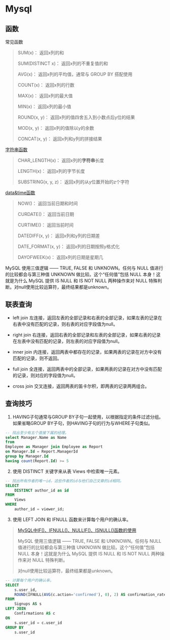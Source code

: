 # Mysql
## 函数
常见函数
> SUM(x)： 返回x列的和
> 
> SUM(DISTINCT x)： 返回x列的不重复值的和
> 
> AVG(x)： 返回x列的平均值，通常与 GROUP BY 搭配使用
> 
> COUNT(x)： 返回x列的行数
> 
> MAX(x)： 返回x列的最大值
> 
> MIN(x)： 返回x列的最小值
> 
> ROUND(x, y)： 返回x列的值四舍五入到小数点后y位的结果
> 
> MOD(x, y)： 返回x列的值除以y的余数
> 
> CONCAT(x, y)： 返回x列和y列的拼接结果
> 


[字符串函数](https://dev.mysql.com/doc/refman/8.4/en/string-functions.html)
> CHAR_LENGTH(x)： 返回x列的**字符串**长度
>   
> LENGTH(x)： 返回x列的字节长度
> 
> SUBSTRING(x, y, z)： 返回x列的从y位置开始的z个字符
> 
> 

[data&time函数](https://dev.mysql.com/doc/refman/8.4/en/date-and-time-functions.html)
> NOW()： 返回当前日期和时间
> 
> CURDATE()： 返回当前日期
> 
> CURTIME()： 返回当前时间
> 
> DATEDIFF(x, y)： 返回x列和y列的日期差
> 
> DATE_FORMAT(x, y)： 返回x列的日期按照y格式化
> 
> DAYOFWEEK(x)： 返回x列的日期是星期几
> 
MySQL 使用三值逻辑 —— TRUE, FALSE 和 UNKNOWN。任何与 NULL 值进行的比较都会与第三种值 UNKNOWN 做比较。这个“任何值”包括 NULL 本身！这就是为什么 MySQL 提供 IS NULL 和 IS NOT NULL 两种操作来对 NULL 特殊判断。对null使用比较运算符，最终结果都是unknown。



## 联表查询
- left join 左连接，返回左表的全部记录和右表的全部记录，如果左表的记录在右表中没有匹配的记录，则右表的对应字段值为null。

- right join 右连接，返回右表的全部记录和左表的全部记录，如果右表的记录在左表中没有匹配的记录，则左表的对应字段值为null。

- inner join 内连接，返回两表中都存在的记录，如果两表的记录在对方中没有匹配的记录，则不返回。

- full join 全连接，返回两表中的全部记录，如果两表的记录在对方中没有匹配的记录，则对应的字段值为null。

- cross join 交叉连接，返回两表的笛卡尔积，即两表的记录两两组合。

## 查询技巧
1. HAVING子句通常与GROUP BY子句一起使用，以根据指定的条件过滤分组。如果省略GROUP BY子句，则HAVING子句的行为与WHERE子句类似。
```sql
-- 找出至少有五个直接下属的经理。
select Manager.Name as Name
from
Employee as Manager join Employee as Report
on Manager.Id = Report.ManagerId
group by Manager.Id
having count(Report.Id) >= 5
```

2. 使用 DISTINCT 关键字来从表 Views 中检索唯一元素。
```sql
-- 找出所有作者的唯一id，这些作者的id与他们自己文章的id相同。
SELECT
    DISTINCT author_id as id
FROM 
    Views 
WHERE 
    author_id = viewer_id;
```
3. 使用 LEFT JOIN 和 IFNULL 函数来计算每个用户的确认率。
> [MySQL中IF()、IFNULL()、NULLIF()、ISNULL()函数的使用](https://blog.csdn.net/pan_junbiao/article/details/85928004)
>
> MySQL 使用三值逻辑 —— TRUE, FALSE 和 UNKNOWN。任何与 NULL 值进行的比较都会与第三种值 UNKNOWN 做比较。这个“任何值”包括 NULL 本身！这就是为什么 MySQL 提供 IS NULL 和 IS NOT NULL 两种操作来对 NULL 特殊判断。
>
> 对null使用比较运算符，最终结果都是unknown。
```sql
-- 计算每个用户的确认率。
SELECT
    s.user_id,
    ROUND(IFNULL(AVG(c.action='confirmed'), 0), 2) AS confirmation_rate
FROM
    Signups AS s
LEFT JOIN
    Confirmations AS c
ON
    s.user_id = c.user_id
GROUP BY
    s.user_id
```